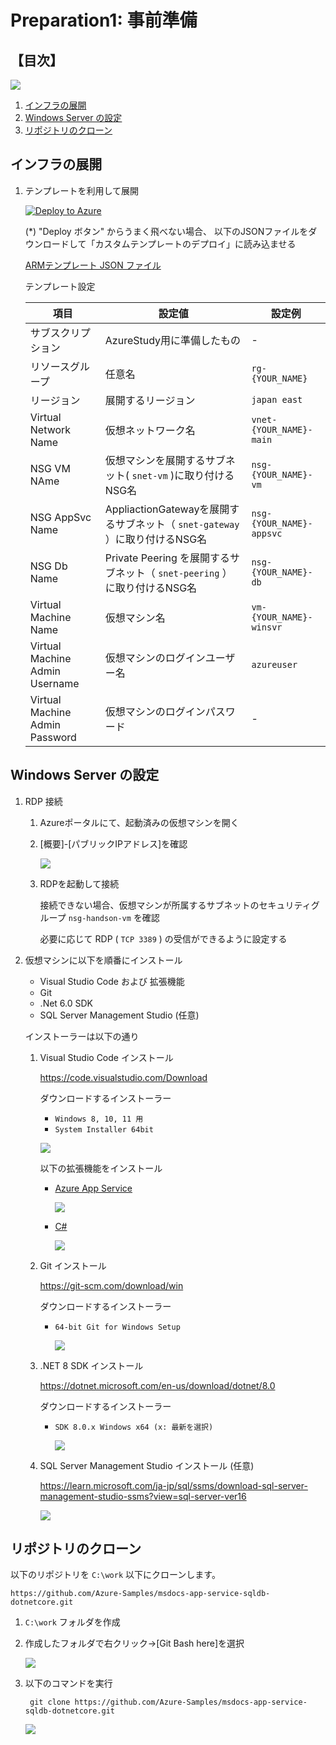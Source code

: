 # Preparation1: 事前準備

## 【目次】

![](images/prep01-0000-network.png)


1. [インフラの展開](#インフラの展開)
1. [Windows Server の設定](#windows-server-の設定)
1. [リポジトリのクローン](#リポジトリのクローン)


## インフラの展開

1. テンプレートを利用して展開

   [![Deploy to Azure](https://aka.ms/deploytoazurebutton)](https://portal.azure.com/#create/Microsoft.Template/uri/https%3A%2F%2Fraw.githubusercontent.com%2Fakinaritsugo%2Fhandson-azurestudy-04-paas%2Fmain%2Finfra%2Ftemplate.json)

    (*) "Deploy ボタン" からうまく飛べない場合、 以下のJSONファイルをダウンロードして「カスタムテンプレートのデプロイ」に読み込ませる

    [ARMテンプレート JSON ファイル](https://raw.githubusercontent.com/akinaritsugo/handson-azurestudy-04-paas/main/infra/template.json)

    テンプレート設定

    |項目|設定値|設定例|
    |---|---|---|
    |サブスクリプション| AzureStudy用に準備したもの | - |
    |リソースグループ| 任意名 | `rg-{YOUR_NAME}` |
    |リージョン| 展開するリージョン | `japan east` |
    |Virtual Network Name| 仮想ネットワーク名 | `vnet-{YOUR_NAME}-main` |
    |NSG VM NAme| 仮想マシンを展開するサブネット( `snet-vm` )に取り付けるNSG名 | `nsg-{YOUR_NAME}-vm` |
    |NSG AppSvc Name| AppliactionGatewayを展開するサブネット（ `snet-gateway` ）に取り付けるNSG名 | `nsg-{YOUR_NAME}-appsvc` |
    |NSG Db Name| Private Peering を展開するサブネット（ `snet-peering` ）に取り付けるNSG名 | `nsg-{YOUR_NAME}-db` |
    |Virtual Machine Name| 仮想マシン名 | `vm-{YOUR_NAME}-winsvr` |
    |Virtual Machine Admin Username| 仮想マシンのログインユーザー名 | `azureuser` |
    |Virtual Machine Admin Password| 仮想マシンのログインパスワード| - |



## Windows Server の設定

1. RDP 接続

    1. Azureポータルにて、起動済みの仮想マシンを開く

    1. [概要]-[パブリックIPアドレス]を確認

        ![](images/prep01-0101-network.png)

    1. RDPを起動して接続

        接続できない場合、仮想マシンが所属するサブネットのセキュリティグループ `nsg-handson-vm` を確認

        必要に応じて RDP ( `TCP 3389` ) の受信ができるように設定する

1. 仮想マシンに以下を順番にインストール

    * Visual Studio Code および 拡張機能
    * Git
    * .Net 6.0 SDK
    * SQL Server Management Studio (任意)

    インストーラーは以下の通り

    1. Visual Studio Code インストール

        https://code.visualstudio.com/Download

        ダウンロードするインストーラー

          * `Windows 8, 10, 11 用`
          * `System Installer 64bit`

          ![](images/prep01-0102-network.png)

        以下の拡張機能をインストール

        <!-- * [日本語化（任意）](https://marketplace.visualstudio.com/items?itemName=MS-CEINTL.vscode-language-pack-ja) -->
        * [Azure App Service](https://marketplace.visualstudio.com/items?itemName=ms-azuretools.vscode-azureappservice)

            ![](images/prep01-0103-network.png)

        * [C#](https://marketplace.visualstudio.com/items?itemName=ms-dotnettools.csharp)

            ![](images/prep01-0104-network.png)


    1. Git インストール

        https://git-scm.com/download/win

        ダウンロードするインストーラー

          * `64-bit Git for Windows Setup`

            ![](images/prep01-0105-network.png)


    1. .NET 8 SDK インストール

        https://dotnet.microsoft.com/en-us/download/dotnet/8.0

        ダウンロードするインストーラー

          * `SDK 8.0.x Windows x64 (x: 最新を選択)`

            ![](images/prep01-0106-network.png)

    1. SQL Server Management Studio インストール (任意)

        https://learn.microsoft.com/ja-jp/sql/ssms/download-sql-server-management-studio-ssms?view=sql-server-ver16

        ![](images/prep01-0107-network.png)

<!-- 
(*) 以下の PowerShell スクリプトを「実行コマンド」から実行するとすべてインストールされる

1. 仮想マシンを開く
1. [操作]-[実行コマンド] を開く
1. `RunPowerShellScript` を選択して、以下のコマンドを貼り付け、「実行」

    コマンド実行を利用する場合、タイムアウトするので順番に実行する。

    1. Visual Studio Code インストール

            New-Item -Force -Path $env:HOMEDRIVE\temp -ItemType Directory
            cd $env:HOMEDRIVE\temp

            # Visual Studio Code
            Invoke-WebRequest -Uri https://az764295.vo.msecnd.net/stable/74b1f979648cc44d385a2286793c226e611f59e7/VSCodeSetup-x64-1.71.2.exe -OutFile VSCodeSetup.exe
            ./VSCodeSetup.exe /VERYSILENT /NORESTART /MERGETASKS=!runcode

    1. Visual Studio Code 拡張機能 インストール

            # Visual Studio Code - Extension
            $env:Path = [System.Environment]::GetEnvironmentVariable("Path","Machine") + ";" + [System.Environment]::GetEnvironmentVariable("Path","User")
            code --force --install-extension MS-CEINTL.vscode-language-pack-ja
            code --force --install-extension ms-azuretools.vscode-azureappservice
            code --force --install-extension ms-dotnettools.csharp

    1. Git インストール

            New-Item -Force -Path $env:HOMEDRIVE\temp -ItemType Directory
            cd $env:HOMEDRIVE\temp

            # Git
            Invoke-WebRequest -Uri https://github.com/git-for-windows/git/releases/download/v2.37.3.windows.1/Git-2.37.3-64-bit.exe -OutFile Git.exe
            ./Git.exe /VERYSILENT /NORESTART

    1. .Net 6 SDK インストール

            New-Item -Force -Path $env:HOMEDRIVE\temp -ItemType Directory
            cd $env:HOMEDRIVE\temp

            # .Net 6 SDK
            Invoke-WebRequest -Uri https://dotnet.microsoft.com/download/dotnet/scripts/v1/dotnet-install.ps1 -OutFile dotnet-install.ps1
            ./dotnet-install.ps1 -Architecture x64 -Channel 6.0

    1. SQL Server Management Studio インストール

            New-Item -Force -Path $env:HOMEDRIVE\temp -ItemType Directory
            cd $env:HOMEDRIVE\temp

            # SQL Server Management Studio
            Invoke-WebRequest -Uri https://aka.ms/ssmsfullsetup -OutFile ssmsfullsetup.exe
            ./ssmsfullsetup.exe /install /quiet /norestart /passive

    1. すべて完了したら再起動する

        # 再起動
        Restart-Computer -Force
-->

## リポジトリのクローン

以下のリポジトリを `C:\work` 以下にクローンします。

```
https://github.com/Azure-Samples/msdocs-app-service-sqldb-dotnetcore.git
```

1. `C:\work` フォルダを作成

1. 作成したフォルダで右クリック→[Git Bash here]を選択

    ![](images/prep01-0201-gitclone.png)

1. 以下のコマンドを実行

        git clone https://github.com/Azure-Samples/msdocs-app-service-sqldb-dotnetcore.git

    ![](images/prep01-0202-gitclone.png)
